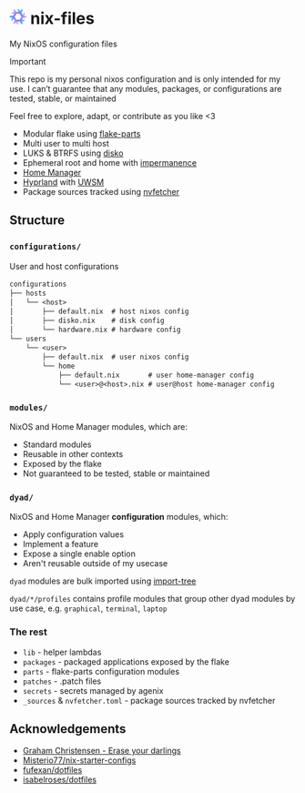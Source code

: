 # <img src="https://raw.githubusercontent.com/Different-Name/nix-files/master/assets/nixoscolorful.svg" height="26px" style="height: 26px;"> nix-files

My NixOS configuration files

> [!IMPORTANT]
> This repo is my personal nixos configuration and is only intended for my use. I can’t guarantee that any modules, packages, or configurations are tested, stable, or maintained
>
> Feel free to explore, adapt, or contribute as you like <3

- Modular flake using [flake-parts](https://github.com/hercules-ci/flake-parts)
- Multi user to multi host
- LUKS & BTRFS using [disko](https://github.com/nix-community/disko)
- Ephemeral root and home with [impermanence](https://github.com/nix-community/impermanence)
- [Home Manager](https://github.com/nix-community/home-manager)
- [Hyprland](https://github.com/hyprwm/Hyprland) with [UWSM](https://github.com/Vladimir-csp/uwsm)
- Package sources tracked using [nvfetcher](https://github.com/berberman/nvfetcher)

## Structure

### `configurations/`

User and host configurations

```
configurations
├── hosts
│   └── <host>
│       ├── default.nix  # host nixos config
│       ├── disko.nix    # disk config
│       └── hardware.nix # hardware config
└── users
    └── <user>
        ├── default.nix  # user nixos config
        └── home
            ├── default.nix       # user home-manager config
            └── <user>@<host>.nix # user@host home-manager config
```

### `modules/`

NixOS and Home Manager modules, which are:

- Standard modules
- Reusable in other contexts
- Exposed by the flake
- Not guaranteed to be tested, stable or maintained

### `dyad/`

NixOS and Home Manager **configuration** modules, which:

- Apply configuration values
- Implement a feature
- Expose a single enable option
- Aren't reusable outside of my usecase

`dyad` modules are bulk imported using [import-tree](https://github.com/vic/import-tree/)

`dyad/*/profiles` contains profile modules that group other dyad modules by use case, e.g. `graphical`, `terminal`, `laptop`

### The rest

- `lib` - helper lambdas
- `packages` - packaged applications exposed by the flake
- `parts` - flake-parts configuration modules
- `patches` - .patch files
- `secrets` - secrets managed by agenix
- `_sources` & `nvfetcher.toml` - package sources tracked by nvfetcher

## Acknowledgements

- [Graham Christensen - Erase your darlings](https://grahamc.com/blog/erase-your-darlings/)
- [Misterio77/nix-starter-configs](https://github.com/Misterio77/nix-starter-configs)
- [fufexan/dotfiles](https://github.com/fufexan/dotfiles)
- [isabelroses/dotfiles](https://github.com/isabelroses/dotfiles)

